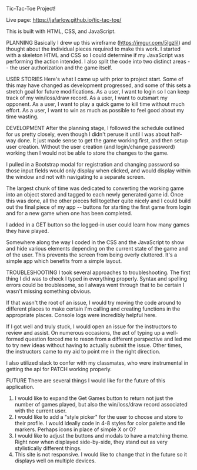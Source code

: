 Tic-Tac-Toe Project!

Live page: https://jafarlow.github.io/tic-tac-toe/

This is built with HTML, CSS, and JavaScript.

PLANNING
Basically I drew up this wireframe (https://imgur.com/5IgzliI) and thought about
the individual pieces required to make this work. I started with a skeleton HTML
and CSS so I could determine if my JavaScript was performing the action
intended. I also split the code into two distinct areas -- the user
authorization and the game itself.

USER STORIES
Here's what I came up with prior to project start. Some of this may have changed
as development progressed, and some of this sets a stretch goal for future
modifications.
As a user, I want to login so I can keep track of my win/loss/draw record.
As a user, I want to outsmart my opponent.
As a user, I want to play a quick game to kill time without much effort.
As a user, I want to win as much as possible to feel good about my time wasting.

DEVELOPMENT
After the planning stage, I followed the schedule outlined for us pretty closely,
even though I didn't peruse it until I was about half-way done. It just made
sense to get the game working first, and then setup user creation. Without the
user creation (and login/change password) working then I would not be able to
store the changes to the game.

I pulled in a Bootstrap modal for registration and changing password so those
input fields would only display when clicked, and would display within the
window and not with navigating to a separate screen.

The largest chunk of time was dedicated to converting the working game into an
object stored and tagged to each newly generated game id. Once this was done,
all the other pieces fell together quite nicely and I could build out the final
piece of my app -- buttons for starting the first game from login and for a new
game when one has been completed.

I added in a GET button so the logged-in user could learn how many games they
have played.

Somewhere along the way I coded in the CSS and the JavaScript to show and hide
various elements depending on the current state of the game and of the user.
This prevents the screen from being overly cluttered. It's a simple app which
benefits from a simple layout.


TROUBLESHOOTING
I took several approaches to troubleshooting. The first thing I did was to
check I typed in everything properly. Syntax and spelling errors could be
troublesome, so I always went through that to be certain I wasn't missing
something obvious.

If that wasn't the root of an issue, I would try moving the code around to
different places to make certain I'm calling and creating functions in the
appropriate places. Console logs were incredibly helpful here.

If I got well and truly stuck, I would open an issue for the instructors to
review and assist. On numerous occasions, the act of typing up a well-formed
question forced me to reson from a different perspective and led me to try new
ideas without having to actually submit the issue. Other times, the
instructors came to my aid to point me in the right direction.

I also utilized slack to confer with my classmates, who were instrumental in
getting the api for PATCH working properly.

FUTURE
There are several things I would like for the future of this application.
1) I would like to expand the Get Games button to return not just the number of
games played, but also the win/loss/draw record associated with the current
user.
2) I would like to add a "style picker" for the user to choose and store to
their profile. I would ideally code in 4-8 styles for color palette and tile
markers. Perhaps icons in place of simple X or O?
3) I would like to adjust the buttons and modals to have a matching theme. Right
now when displayed side-by-side, they stand out as very stylistically different
things.
4) This site is not responsive. I would like to change that in the future so it
displays well on multiple devices.
